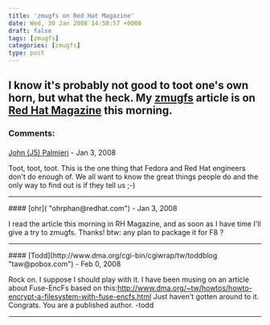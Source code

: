 ```yaml
---
title: 'zmugfs on Red Hat Magazine'
date: Wed, 30 Jan 2008 14:58:57 +0000
draft: false
tags: [zmugfs]
categories: [zmugfs]
type: post
---
```


I know it's probably not good to toot one's own horn, but what the heck. My [zmugfs](http://sourceforge.net/projects/zmugtools) article is on [Red Hat Magazine](http://www.redhatmagazine.com/2008/01/29/open-source-project-zmugfs/) this morning.
---
### Comments:
####
[John (J5) Palmieri](http://j5live.com "johnp@redhat.com") - <time datetime="2008-01-30 11:21:42">Jan 3, 2008</time>

Toot, toot, toot. This is the one thing that Fedora and Red Hat engineers don't do enough of. We all want to know the great things people do and the only way to find out is if they tell us ;-)
<hr />
####
[ohr]( "ohrphan@redhat.com") - <time datetime="2008-01-30 15:49:30">Jan 3, 2008</time>

I read the article this morning in RH Magazine, and as soon as I have time I'll give a try to zmugfs. Thanks! btw: any plan to package it for F8 ?
<hr />
####
[Todd](http://www.dma.org/cgi-bin/cgiwrap/tw/toddblog "taw@pobox.com") - <time datetime="2008-02-10 13:10:47">Feb 0, 2008</time>

Rock on. I suppose I should play with it. I have been musing on an article about Fuse-EncFs based on this:http://www.dma.org/~tw/howtos/howto-encrypt-a-filesystem-with-fuse-encfs.html Just haven't gotten around to it. Congrats. You are a published author. -todd
<hr />
